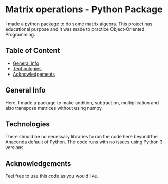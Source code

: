# Matrix operations - Python Package

I made a python package to do some matrix algebra. This project has educational purpose and it was made to practice Object-Oriented Programming.

## Table of Content
* [General Info](general-info)
* [Technologies](technologies)
* [Acknowledgements](acknowlegements)

## General Info
Here, I made a package to make addition, subtraction, multiplication and also transpose matrices without using numpy.

## Technologies
There should be no necessary libraries to run the code here beyond the Anaconda default of Python. The code runs with no issues using Python 3 versions.

## Acknowledgements
Feel free to use this code as you would like.
